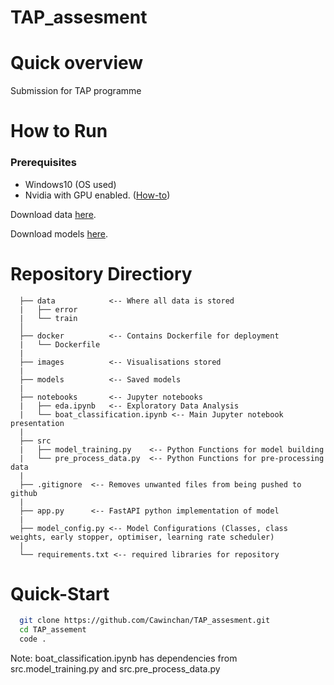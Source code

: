 # TAP_assesment


# Quick overview
Submission for TAP programme

# How to Run 

### Prerequisites 
- Windows10 (OS used)
- Nvidia with GPU enabled. ([How-to](https://towardsdatascience.com/installing-tensorflow-with-cuda-cudnn-and-gpu-support-on-windows-10-60693e46e781))

Download data [here](https://drive.google.com/drive/folders/18IX5ywPLuNWkNnwosmPEHop672eFEvbq?usp=sharing).

Download models [here](https://drive.google.com/drive/folders/1fHSTbDKZq7RckDvOqEQ8uccUPDyAi8S8?usp=sharing).

# Repository Directiory
```
  ├── data            <-- Where all data is stored
  |   ├── error 
  |   └── train 
  │        
  ├── docker          <-- Contains Dockerfile for deployment
  |   └── Dockerfile
  |
  ├── images          <-- Visualisations stored
  |   
  ├── models          <-- Saved models
  |   
  ├── notebooks       <-- Jupyter notebooks
  |   ├── eda.ipynb   <-- Exploratory Data Analysis 
  |   └── boat_classification.ipynb <-- Main Jupyter notebook presentation
  |   
  ├── src
  |   ├── model_training.py    <-- Python Functions for model building
  |   └── pre_process_data.py  <-- Python Functions for pre-processing data
  |
  ├── .gitignore  <-- Removes unwanted files from being pushed to github
  |   
  ├── app.py      <-- FastAPI python implementation of model
  |
  ├── model_config.py <-- Model Configurations (Classes, class weights, early stopper, optimiser, learning rate scheduler)
  | 
  └── requirements.txt <-- required libraries for repository
```

# Quick-Start
```bash
  git clone https://github.com/Cawinchan/TAP_assesment.git
  cd TAP_assement 
  code . 
```



Note: boat_classification.ipynb has dependencies from src.model_training.py and src.pre_process_data.py
